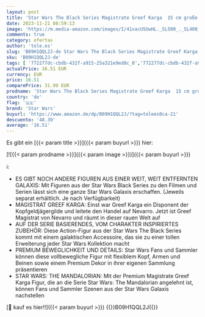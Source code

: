 ```yaml
---
layout: post
title: 'Star Wars The Black Series Magistrate Greef Karga  15 cm große Figur zu The Mandalorian  Action-Figur zum Sammeln  für Kinder ab 4 Jahren'
date: 2023-11-21 08:59:13
image: 'https://m.media-amazon.com/images/I/41vacUSUwHL._SL500_._SL400_.jpg'
comments: true
category: ofertas
author: 'tole.es'
slug: 'B09H1QQL2J-de Star Wars The Black Series Magistrate Greef Karga 15 cm...'
sku: 'B09H1QQL2J-de'
tags: [ '772277dc-cbdb-432f-a915-25a321e9ed8c_0','772277dc-cbdb-432f-a915-25a321e9ed8c_7501','Actionfiguren für Kinder','Arborist Merchandising Root','HasbroBFCM2022','Self Service','Special Features Stores','Spielzeug','Spielzeugfiguren & Spielsets','Transformers, Beyblade & Mehr','star wars','🇩🇪', ]
actualPrice: 16.51 EUR
currency: EUR
price: 16.51
comparePrice: 31.99 EUR
prodname: 'Star Wars The Black Series Magistrate Greef Karga  15 cm große Figur zu The Mandalorian  Action-Figur zum Sammeln  für Kinder ab 4 Jahren'
country: 'de'
flag: '🇩🇪'
brand: 'Star Wars'
buyurl: 'https://www.amazon.de/dp/B09H1QQL2J/?tag=tolees0ca-21'
descuento: '48.39'
average: '16.51'
---
```


Es gibt ein [{{< param title >}}]({{< param buyurl >}}) hier:

[![{{< param prodname >}}]({{< param image >}})]({{< param buyurl >}})

ℹ️:

- ES GIBT NOCH ANDERE FIGUREN AUS EINER WEIT, WEIT ENTFERNTEN GALAXIS: Mit Figuren aus der Star Wars Black Series zu den Filmen und Serien lässt sich eine ganze Star Wars Galaxis erschaffen. (Jeweils separat erhältlich. Je nach Verfügbarkeit)
- MAGISTRAT GREEF KARGA: Einst war Greef Karga ein Disponent der Kopfgeldjägergilde und leitete den Handel auf Nevarro. Jetzt ist Greef Magistrat von Nevarro und räumt in dieser rauen Welt auf
- AUF DER SERIE BASIERENDES, VOM CHARAKTER INSPIRIERTES ZUBEHÖR: Diese Action-Figur aus der Star Wars The Black Series kommt mit einem galaktischen Accessoire, das sie zu einer tollen Erweiterung jeder Star Wars Kollektion macht
- PREMIUM BEWEGLICHKEIT UND DETAILS: Star Wars Fans und Sammler können diese vollbewegliche Figur mit flexiblem Kopf, Armen und Beinen sowie einem Premium Dekor in ihrer eigenen Sammlung präsentieren
- STAR WARS: THE MANDALORIAN: Mit der Premium Magistrate Greef Karga Figur, die an die Serie Star Wars: The Mandalorian angelehnt ist, können Fans und Sammler Szenen aus der Star Wars Galaxis nachstellen

[🛒 kauf es hier!!]({{< param buyurl >}})
{{<world>}}B09H1QQL2J{{</world>}}
